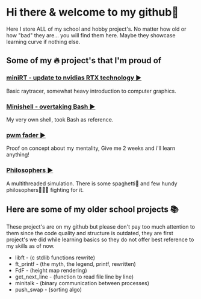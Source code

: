 # Hi there & welcome to my github👋
Here I store ALL of my school and hobby project's. No matter how old or how "bad" they are... you will find them here. Maybe they showcase learning curve if nothing else.

## Some of my 🔥 project's that I'm proud of

### [miniRT - update to nvidias RTX technology ▶️](https://github.com/joonasmykkanen/minirt)
Basic raytracer, somewhat heavy introduction to computer graphics.

### [Minishell - overtaking Bash ▶️](https://github.com/joonasmykkanen/minishell)
My very own shell, took Bash as reference.

### [pwm fader ▶️](https://github.com/joonasmykkanen/pwm_fader)
Proof on concept about my mentality, Give me 2 weeks and i'll learn anything!    

### [Philosophers ▶️](https://github.com/joonasmykkanen/philosophers)
A multithreaded simulation. There is some spaghetti🍝 and few hundy philosophers🧙🏼‍♂️ fighting for it.

## Here are some of my older school projects 📚
These project's are on my github but please don't pay too much attention to them
since the code quality and structure is outdated, they are first project's we did
while learning basics so they do not offer best reference to my skills as of now.
- libft - (c stdlib functions rewrite)
- ft_printf - (the myth, the legend, printf, rewritten)
- FdF - (height map rendering)
- get_next_line - (function to read file line by line)
- minitalk - (binary communication between processes)
- push_swap - (sorting algo)
